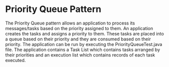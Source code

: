 # Priority Queue Pattern
The Priority Queue pattern allows an application to process its messages/tasks based on the priority assigned to them. An application creates the tasks and assigns a priority to them. These tasks are placed into a queue based on their priority and they are consumed based on their priority.
The application can be run by executing the PriorityQueueTest.java file. The application contains a Task List which contains tasks arranged by their priorities and an execution list which contains records of each task executed.